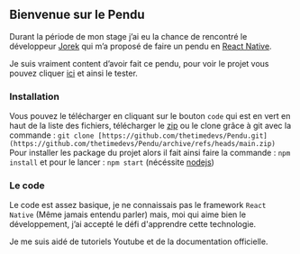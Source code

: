 ## Bienvenue sur le Pendu

Durant la période de mon stage j’ai eu la chance de rencontré le développeur [Jorek](https://github.com/Jorek57) qui m’a proposé de faire un pendu en [React Native](https://reactnative.dev).

Je suis vraiment content d’avoir fait ce pendu, pour voir le projet vous pouvez cliquer [ici](https://github.com/thetimedevs/Pendu/) et ainsi le tester.

### Installation

Vous pouvez le télécharger en cliquant sur le bouton `code` qui est en vert en haut de la liste des fichiers, télécharger le [zip](https://github.com/thetimedevs/Pendu/archive/refs/heads/main.zip) ou le clone grâce à git avec la commande : `git clone [https://github.com/thetimedevs/Pendu.git](https://github.com/thetimedevs/Pendu/archive/refs/heads/main.zip)`
Pour installer les package du projet alors il fait ainsi faire la commande : `npm install` et pour le lancer : `npm start` (nécéssite [nodejs](https://nodejs.org/))

### Le code

Le code est assez basique, je ne connaissais pas le framework `React Native` (Même jamais entendu parler) mais, moi qui aime bien le développement, j’ai accepté le défi d'apprendre cette technologie.

Je me suis aidé de tutoriels Youtube et de la documentation officielle.

